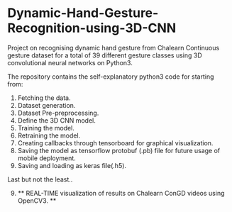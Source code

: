 # Dynamic-Hand-Gesture-Recognition-using-3D-CNN
Project on recognising dynamic hand gesture from Chalearn Continuous gesture dataset for a total of 39 different gesture classes using 3D convolutional neural networks on Python3.

The repository contains the self-explanatory python3 code for starting from:
1. Fetching the data.
2. Dataset generation.
3. Dataset Pre-preprocessing.
4. Define the 3D CNN model.
5. Training the model.
6. Retraining the model.
7. Creating callbacks through tensorboard for graphical visualization.
7. Saving the model as tensorflow protobuf (.pb) file for future usage of mobile deployment.
8. Saving and loading as keras file(.h5).

Last but not the least..

9. ** REAL-TIME visualization of results on Chalearn ConGD videos using OpenCV3. **
